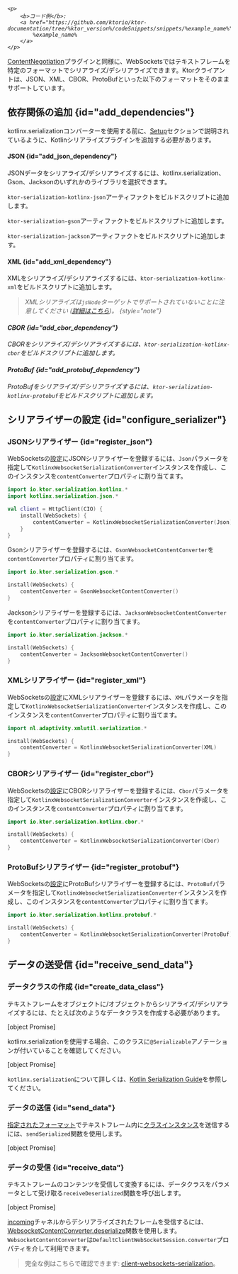 [//]: # (title: KtorクライアントにおけるWebSocketsのシリアライズ)

<show-structure for="chapter" depth="2"/>

<tldr>
<var name="example_name" value="client-websockets-serialization"/>

    <p>
        <b>コード例</b>:
        <a href="https://github.com/ktorio/ktor-documentation/tree/%ktor_version%/codeSnippets/snippets/%example_name%">
            %example_name%
        </a>
    </p>
    
</tldr>

[ContentNegotiation](client-serialization.md)プラグインと同様に、WebSocketsではテキストフレームを特定のフォーマットでシリアライズ/デシリアライズできます。Ktorクライアントは、JSON、XML、CBOR、ProtoBufといった以下のフォーマットをそのままサポートしています。

## 依存関係の追加 {id="add_dependencies"}

<snippet id="add_serialization_dependency">

kotlinx.serializationコンバーターを使用する前に、[Setup](https://github.com/Kotlin/kotlinx.serialization#setup)セクションで説明されているように、Kotlinシリアライズプラグインを追加する必要があります。

#### JSON {id="add_json_dependency"}

JSONデータをシリアライズ/デシリアライズするには、kotlinx.serialization、Gson、Jacksonのいずれかのライブラリを選択できます。

<tabs group="json-libraries">
<tab title="kotlinx.serialization" group-key="kotlinx">

`ktor-serialization-kotlinx-json`アーティファクトをビルドスクリプトに追加します。

<var name="artifact_name" value="ktor-serialization-kotlinx-json"/>
<include from="lib.topic" element-id="add_ktor_artifact"/>

</tab>
<tab title="Gson" group-key="gson">

`ktor-serialization-gson`アーティファクトをビルドスクリプトに追加します。

<var name="artifact_name" value="ktor-serialization-gson"/>
<include from="lib.topic" element-id="add_ktor_artifact"/>

</tab>
<tab title="Jackson" group-key="jackson">

`ktor-serialization-jackson`アーティファクトをビルドスクリプトに追加します。

<var name="artifact_name" value="ktor-serialization-jackson"/>
<include from="lib.topic" element-id="add_ktor_artifact"/>

</tab>
</tabs>

#### XML {id="add_xml_dependency"}

XMLをシリアライズ/デシリアライズするには、`ktor-serialization-kotlinx-xml`をビルドスクリプトに追加します。

<var name="artifact_name" value="ktor-serialization-kotlinx-xml"/>
<include from="lib.topic" element-id="add_ktor_artifact"/>

> XMLシリアライズは`jsNode`ターゲットでサポートされていないことに注意してください ([詳細はこちら](https://github.com/pdvrieze/xmlutil/issues/83))。
{style="note"}

#### CBOR {id="add_cbor_dependency"}

CBORをシリアライズ/デシリアライズするには、`ktor-serialization-kotlinx-cbor`をビルドスクリプトに追加します。

<var name="artifact_name" value="ktor-serialization-kotlinx-cbor"/>
<include from="lib.topic" element-id="add_ktor_artifact"/>

#### ProtoBuf {id="add_protobuf_dependency"}

ProtoBufをシリアライズ/デシリアライズするには、`ktor-serialization-kotlinx-protobuf`をビルドスクリプトに追加します。

<var name="artifact_name" value="ktor-serialization-kotlinx-protobuf"/>
<include from="lib.topic" element-id="add_ktor_artifact"/>

</snippet>

## シリアライザーの設定 {id="configure_serializer"}

### JSONシリアライザー {id="register_json"}

<tabs group="json-libraries">
<tab title="kotlinx.serialization" group-key="kotlinx">

WebSocketsの[設定](client-websockets.topic#install_plugin)にJSONシリアライザーを登録するには、`Json`パラメータを指定して`KotlinxWebsocketSerializationConverter`インスタンスを作成し、このインスタンスを`contentConverter`プロパティに割り当てます。

```kotlin
import io.ktor.serialization.kotlinx.*
import kotlinx.serialization.json.*

val client = HttpClient(CIO) {
    install(WebSockets) {
        contentConverter = KotlinxWebsocketSerializationConverter(Json)
    }
}
```

</tab>
<tab title="Gson" group-key="gson">

Gsonシリアライザーを登録するには、`GsonWebsocketContentConverter`を`contentConverter`プロパティに割り当てます。

```kotlin
import io.ktor.serialization.gson.*

install(WebSockets) {
    contentConverter = GsonWebsocketContentConverter()
}
```

</tab>
<tab title="Jackson" group-key="jackson">

Jacksonシリアライザーを登録するには、`JacksonWebsocketContentConverter`を`contentConverter`プロパティに割り当てます。

```kotlin
import io.ktor.serialization.jackson.*

install(WebSockets) {
    contentConverter = JacksonWebsocketContentConverter()
}
```

</tab>
</tabs>

### XMLシリアライザー {id="register_xml"}

WebSocketsの[設定](client-websockets.topic#install_plugin)にXMLシリアライザーを登録するには、`XML`パラメータを指定して`KotlinxWebsocketSerializationConverter`インスタンスを作成し、このインスタンスを`contentConverter`プロパティに割り当てます。

```kotlin
import nl.adaptivity.xmlutil.serialization.*

install(WebSockets) {
    contentConverter = KotlinxWebsocketSerializationConverter(XML)
}
```

### CBORシリアライザー {id="register_cbor"}
WebSocketsの[設定](client-websockets.topic#install_plugin)にCBORシリアライザーを登録するには、`Cbor`パラメータを指定して`KotlinxWebsocketSerializationConverter`インスタンスを作成し、このインスタンスを`contentConverter`プロパティに割り当てます。

```kotlin
import io.ktor.serialization.kotlinx.cbor.*

install(WebSockets) {
    contentConverter = KotlinxWebsocketSerializationConverter(Cbor)
}
```

### ProtoBufシリアライザー {id="register_protobuf"}
WebSocketsの[設定](client-websockets.topic#install_plugin)にProtoBufシリアライザーを登録するには、`ProtoBuf`パラメータを指定して`KotlinxWebsocketSerializationConverter`インスタンスを作成し、このインスタンスを`contentConverter`プロパティに割り当てます。

```kotlin
import io.ktor.serialization.kotlinx.protobuf.*

install(WebSockets) {
    contentConverter = KotlinxWebsocketSerializationConverter(ProtoBuf)
}
```

## データの送受信 {id="receive_send_data"}
### データクラスの作成 {id="create_data_class"}

テキストフレームをオブジェクトに/オブジェクトからシリアライズ/デシリアライズするには、たとえば次のようなデータクラスを作成する必要があります。

[object Promise]

kotlinx.serializationを使用する場合、このクラスに`@Serializable`アノテーションが付いていることを確認してください。

[object Promise]

`kotlinx.serialization`について詳しくは、[Kotlin Serialization Guide](https://github.com/Kotlin/kotlinx.serialization/blob/master/docs/serialization-guide.md)を参照してください。

### データの送信 {id="send_data"}

[指定されたフォーマット](#configure_serializer)でテキストフレーム内に[クラスインスタンス](#create_data_class)を送信するには、`sendSerialized`関数を使用します。

[object Promise]

### データの受信 {id="receive_data"}

テキストフレームのコンテンツを受信して変換するには、データクラスをパラメータとして受け取る`receiveDeserialized`関数を呼び出します。

[object Promise]

[incoming](client-websockets.topic#incoming)チャネルからデシリアライズされたフレームを受信するには、[WebsocketContentConverter.deserialize](https://api.ktor.io/ktor-shared/ktor-serialization/io.ktor.serialization/-websocket-content-converter/deserialize.html)関数を使用します。`WebsocketContentConverter`は`DefaultClientWebSocketSession.converter`プロパティを介して利用できます。

> 完全な例はこちらで確認できます: [client-websockets-serialization](https://github.com/ktorio/ktor-documentation/tree/%ktor_version%/codeSnippets/snippets/client-websockets-serialization)。